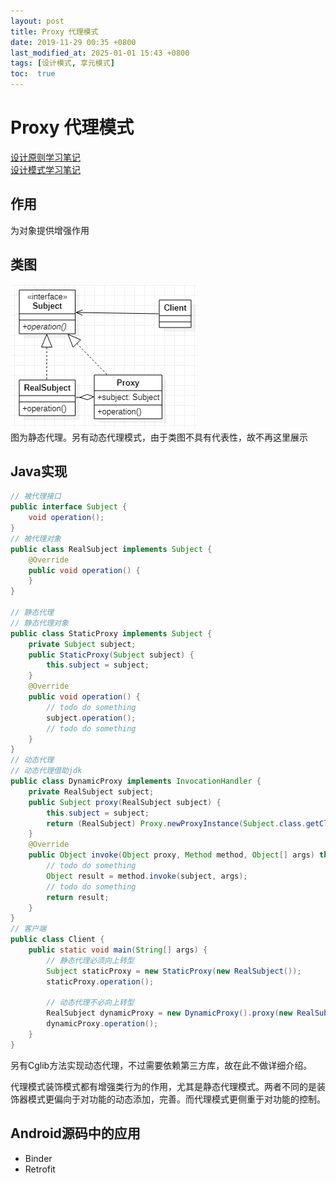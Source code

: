 ```yaml
---
layout: post
title: Proxy 代理模式
date: 2019-11-29 00:35 +0800
last_modified_at: 2025-01-01 15:43 +0800
tags: [设计模式, 享元模式]
toc:  true
---
```

# Proxy 代理模式

[设计原则学习笔记](https://www.jianshu.com/p/f7f79adad32b)  
[设计模式学习笔记](https://www.jianshu.com/p/08bf9381697c)  
## 作用
为对象提供增强作用
## 类图
![代理模式类图](https://github.com/Charles199310/Charles199310.github.io/blob/main/assets/images/proxy_01.PNG?raw=true)  
图为静态代理。另有动态代理模式，由于类图不具有代表性，故不再这里展示
## Java实现
```Java
// 被代理接口
public interface Subject {
    void operation();
}
// 被代理对象
public class RealSubject implements Subject {
    @Override
    public void operation() {
    }
}

// 静态代理
// 静态代理对象
public class StaticProxy implements Subject {
    private Subject subject;
    public StaticProxy(Subject subject) {
        this.subject = subject;
    }
    @Override
    public void operation() {
        // todo do something
        subject.operation();
        // todo do something
    }
}
// 动态代理
// 动态代理借助jdk
public class DynamicProxy implements InvocationHandler {
    private RealSubject subject;
    public Subject proxy(RealSubject subject) {
        this.subject = subject;
        return (RealSubject) Proxy.newProxyInstance(Subject.class.getClassLoader(), Subject.class.getInterfaces(), this);
    }
    @Override
    public Object invoke(Object proxy, Method method, Object[] args) throws Throwable {
        // todo do something
        Object result = method.invoke(subject, args);
        // todo do something
        return result;
    }
}
// 客户端
public class Client {
    public static void main(String[] args) {
        // 静态代理必须向上转型
        Subject staticProxy = new StaticProxy(new RealSubject());
        staticProxy.operation();

        // 动态代理不必向上转型
        RealSubject dynamicProxy = new DynamicProxy().proxy(new RealSubject());
        dynamicProxy.operation();
    }
}
```
另有Cglib方法实现动态代理，不过需要依赖第三方库，故在此不做详细介绍。

代理模式装饰模式都有增强类行为的作用，尤其是静态代理模式。两者不同的是装饰器模式更偏向于对功能的动态添加，完善。而代理模式更侧重于对功能的控制。
## Android源码中的应用
* Binder
* Retrofit
